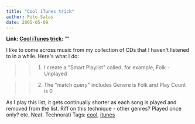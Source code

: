 ```yaml
---
title: "Cool iTunes trick"
author: Pito Salas
date: 2005-05-09
---
```


**Link: [Cool iTunes trick](None):** ""

I like to come across music from my collection of CDs that I haven't listened
to in a while. Here's what I do:

>>

>>   1. I create a "Smart Playlist" called, for example, Folk - Unplayed

>>   2. The "match query" includes Genere is Folk and Play Count is 0

>>

As I play this list, it gets continually shorter as each song is played and
removed from the list. Riff on this technique - other genres? Played once
only? etc. Neat. Technorati Tags: [cool](<http://technorati.com/tag/cool>),
[itunes](<http://technorati.com/tag/itunes>)


